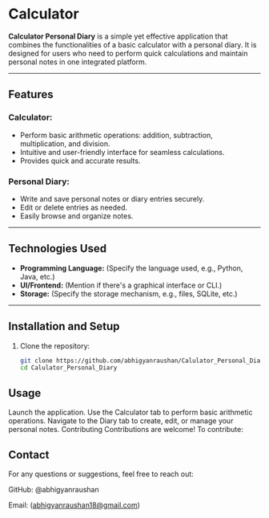 # Calculator 

**Calculator Personal Diary** is a simple yet effective application that combines the functionalities of a basic calculator with a personal diary. It is designed for users who need to perform quick calculations and maintain personal notes in one integrated platform.

---

## Features

### Calculator:
- Perform basic arithmetic operations: addition, subtraction, multiplication, and division.
- Intuitive and user-friendly interface for seamless calculations.
- Provides quick and accurate results.

### Personal Diary:
- Write and save personal notes or diary entries securely.
- Edit or delete entries as needed.
- Easily browse and organize notes.

---

## Technologies Used
- **Programming Language:** (Specify the language used, e.g., Python, Java, etc.)
- **UI/Frontend:** (Mention if there's a graphical interface or CLI.)
- **Storage:** (Specify the storage mechanism, e.g., files, SQLite, etc.)

---

## Installation and Setup

1. Clone the repository:
   ```bash
   git clone https://github.com/abhigyanraushan/Calulator_Personal_Diary.git
   cd Calulator_Personal_Diary
## Usage
Launch the application.
Use the Calculator tab to perform basic arithmetic operations.
Navigate to the Diary tab to create, edit, or manage your personal notes.
Contributing
Contributions are welcome! To contribute:

## Contact
For any questions or suggestions, feel free to reach out:

GitHub: @abhigyanraushan

Email: (abhigyanraushan18@gmail.com)
